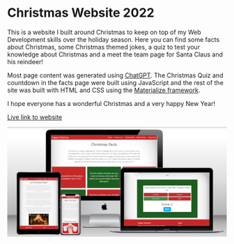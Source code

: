 # __Christmas Website 2022__
This is a website I built around Christmas to keep on top of my Web Development skills over the holiday season. Here you can find some facts about Christmas, some Christmas themed jokes, a quiz to test your knowledge about Christmas and a meet the team page for Santa Claus and his reindeer!

Most page content was generated using [ChatGPT](https://chat.openai.com/). The Christmas Quiz and countdown in the facts page were built using JavaScript and the rest of the site was built with HTML and CSS using the [Materialize framework](https://materializecss.com/).

I hope everyone has a wonderful Christmas and a very happy New Year!

[Live link to website](https://adamgilroy22.github.io/christmas-2022/)


![Website mockup](https://github.com/adamgilroy22/christmas-2022/blob/main/assets/images/christmas-mockup.png)